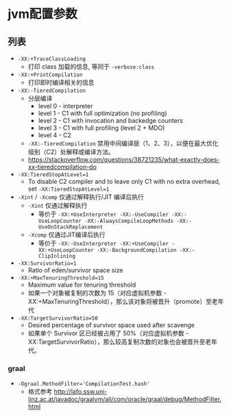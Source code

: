 # jvm配置参数

## 列表

- `-XX:+TraceClassLoading`
    - 打印 class 加载的信息, 等同于 `-verbose:class`
- `-XX:+PrintCompilation`
    - 打印即时编译相关的信息
- `-XX:-TieredCompilation`
    - 分层编译
        - level 0 - interpreter
        - level 1 - C1 with full optimization (no profiling)
        - level 2 - C1 with invocation and backedge counters
        - level 3 - C1 with full profiling (level 2 + MDO)
        - level 4 - C2
    - `-XX:-TieredCompilation` 禁用中间编译层（1、2、3），以便在最大优化级别（C2）处解释或编译方法。
    - https://stackoverflow.com/questions/38721235/what-exactly-does-xx-tieredcompilation-do
- `-XX:TieredStopAtLevel=1`
    - To disable C2 compiler and to leave only C1 with no extra overhead, set `-XX:TieredStopAtLevel=1`
- `-Xint` / `-Xcomp` 仅通过解释执行/JIT 编译后执行
    - `-Xint` 仅通过解释执行
        - 等价于 `-XX:+UseInterpreter -XX:-UseCompiler -XX:-UseLoopCounter -XX:-AlwaysCompileLoopMethods -XX:-UseOnStackReplacement`
    - `-Xcomp` 仅通过JIT编译后执行
        - 等价于 `-XX:-UseInterpreter -XX:+UseCompiler -XX:+UseLoopCounter -XX:-BackgroundCompilation -XX:-ClipInlining`
- `-XX:SurvivorRatio=1`
    - Ratio of eden/survivor space size
- `-XX:+MaxTenuringThreshold=15`
    - Maximum value for tenuring threshold
    - 如果一个对象被复制的次数为 15（对应虚拟机参数 -XX:+MaxTenuringThreshold），那么该对象将被晋升（promote）至老年代
- `-XX:TargetSurvivorRatio=50`
    - Desired percentage of survivor space used after scavenge
    - 如果单个 Survivor 区已经被占用了 50%（对应虚拟机参数 -XX:TargetSurvivorRatio），那么较高复制次数的对象也会被晋升至老年代。

### graal

- `-Dgraal.MethodFilter='CompilationTest.hash'`
    - 格式参考 http://lafo.ssw.uni-linz.ac.at/javadoc/graalvm/all/com/oracle/graal/debug/MethodFilter.html
    
